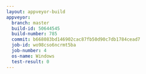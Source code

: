 ```yaml
---
layout: appveyor-build
appveyor:
  branch: master
  build-id: 50644545
  build-number: 785
  commit: b668083bd146902cac87fb50d90c7db1784cead7
  job-id: wo98cso6ncrmt5ba
  job-number: 4
  os-name: Windows
  test-result: 0
---
```

